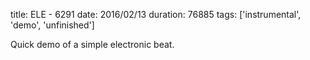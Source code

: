 title: ELE - 6291
date: 2016/02/13
duration: 76885
tags: ['instrumental', 'demo', 'unfinished']

Quick demo of a simple electronic beat.
